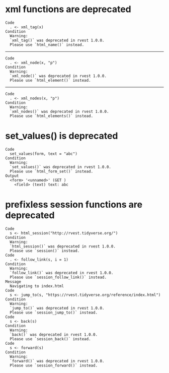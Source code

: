 # xml functions are deprecated

    Code
      . <- xml_tag(x)
    Condition
      Warning:
      `xml_tag()` was deprecated in rvest 1.0.0.
      Please use `html_name()` instead.

---

    Code
      . <- xml_node(x, "p")
    Condition
      Warning:
      `xml_node()` was deprecated in rvest 1.0.0.
      Please use `html_element()` instead.

---

    Code
      . <- xml_nodes(x, "p")
    Condition
      Warning:
      `xml_nodes()` was deprecated in rvest 1.0.0.
      Please use `html_elements()` instead.

# set_values() is deprecated

    Code
      set_values(form, text = "abc")
    Condition
      Warning:
      `set_values()` was deprecated in rvest 1.0.0.
      Please use `html_form_set()` instead.
    Output
      <form> '<unnamed>' (GET )
        <field> (text) text: abc

# prefixless session functions are deprecated

    Code
      s <- html_session("http://rvest.tidyverse.org/")
    Condition
      Warning:
      `html_session()` was deprecated in rvest 1.0.0.
      Please use `session()` instead.
    Code
      . <- follow_link(s, i = 1)
    Condition
      Warning:
      `follow_link()` was deprecated in rvest 1.0.0.
      Please use `session_follow_link()` instead.
    Message
      Navigating to index.html
    Code
      s <- jump_to(s, "https://rvest.tidyverse.org/reference/index.html")
    Condition
      Warning:
      `jump_to()` was deprecated in rvest 1.0.0.
      Please use `session_jump_to()` instead.
    Code
      s <- back(s)
    Condition
      Warning:
      `back()` was deprecated in rvest 1.0.0.
      Please use `session_back()` instead.
    Code
      s <- forward(s)
    Condition
      Warning:
      `forward()` was deprecated in rvest 1.0.0.
      Please use `session_forward()` instead.

